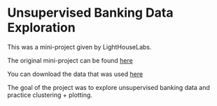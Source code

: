 # Unsupervised Banking Data Exploration

This was a mini-project given by LightHouseLabs.

The original mini-project can be found [here](https://github.com/lighthouse-labs/mini-project-III)

You can download the data that was used [here](https://drive.google.com/file/d/1zAjnf936aHkwVCq_BmA47p4lpRjyRzMf/view)

The goal of the project was to explore unsupervised banking data and practice clustering + plotting. 
